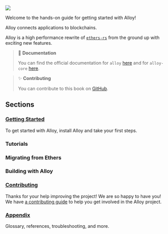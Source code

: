 <img src="images/banner.jpg">

Welcome to the hands-on guide for getting started with Alloy!

Alloy connects applications to blockchains.

Alloy is a high performance rewrite of [`ethers-rs`](https://github.com/gakonst/ethers-rs) from the ground up with exciting new
features.

> 📖 **Documentation**
>
> You can find the official documentation for `alloy` [here](https://alloy-rs.github.io/alloy/) and for `alloy-core` [here](https://docs.rs/alloy-core/latest/alloy_core/).

> ✨ **Contributing**
>
> You can contribute to this book on [GitHub](https://github.com/alloy-rs/book).

## Sections

### [Getting Started](./getting-started/installation.md)

To get started with Alloy, install Alloy and take your first steps.

### Tutorials

### Migrating from Ethers

### Building with Alloy

### [Contributing](https://github.com/alloy-rs/book/tree/main/CONTRIBUTING.md)

Thanks for your help improving the project! We are so happy to have you! We have
[a contributing guide](https://github.com/alloy-rs/book/tree/main/CONTRIBUTING.md) to help you get involved in the
Alloy project.

### [Appendix](./appendix/glossary.md)

Glossary, references, troubleshooting, and more.
